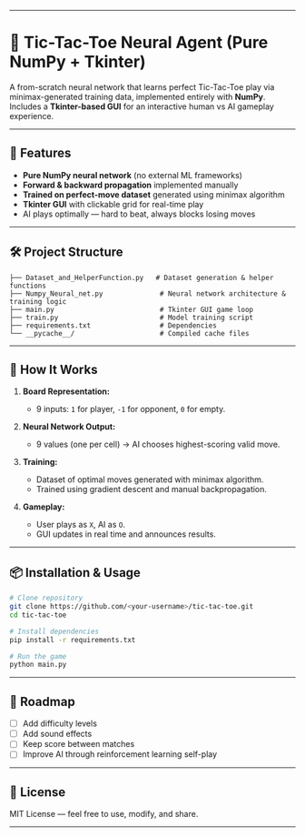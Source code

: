 
---

# 🧠 Tic-Tac-Toe Neural Agent (Pure NumPy + Tkinter)

A from-scratch neural network that learns perfect Tic-Tac-Toe play via minimax-generated training data, implemented entirely with **NumPy**.
Includes a **Tkinter-based GUI** for an interactive human vs AI gameplay experience.

---

## 🚀 Features

* **Pure NumPy neural network** (no external ML frameworks)
* **Forward & backward propagation** implemented manually
* **Trained on perfect-move dataset** generated using minimax algorithm
* **Tkinter GUI** with clickable grid for real-time play
* AI plays optimally — hard to beat, always blocks losing moves

---

## 🛠 Project Structure

```
├── Dataset_and_HelperFunction.py   # Dataset generation & helper functions
├── Numpy_Neural_net.py              # Neural network architecture & training logic
├── main.py                          # Tkinter GUI game loop
├── train.py                         # Model training script
├── requirements.txt                 # Dependencies
└── __pycache__/                     # Compiled cache files
```

---

## 🎯 How It Works

1. **Board Representation:**

   * 9 inputs: `1` for player, `-1` for opponent, `0` for empty.
2. **Neural Network Output:**

   * 9 values (one per cell) → AI chooses highest-scoring valid move.
3. **Training:**

   * Dataset of optimal moves generated with minimax algorithm.
   * Trained using gradient descent and manual backpropagation.
4. **Gameplay:**

   * User plays as `X`, AI as `O`.
   * GUI updates in real time and announces results.

---

## 📦 Installation & Usage

```bash
# Clone repository
git clone https://github.com/<your-username>/tic-tac-toe.git
cd tic-tac-toe

# Install dependencies
pip install -r requirements.txt

# Run the game
python main.py
```

---


## 📌 Roadmap

* [ ] Add difficulty levels
* [ ] Add sound effects
* [ ] Keep score between matches
* [ ] Improve AI through reinforcement learning self-play

---

## 📜 License

MIT License — feel free to use, modify, and share.

---
